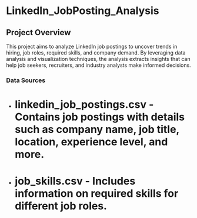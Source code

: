 # LinkedIn_JobPosting_Analysis

## Project Overview

This project aims to analyze LinkedIn job postings to uncover trends in hiring, job roles, required skills, and company demand. By leveraging data analysis and visualization techniques, the analysis extracts insights that can help job seekers, recruiters, and industry analysts make informed decisions.

### Data Sources

* # linkedin_job_postings.csv - Contains job postings with details such as company name, job title, location, experience level, and more.
* # job_skills.csv - Includes information on required skills for different job roles.
